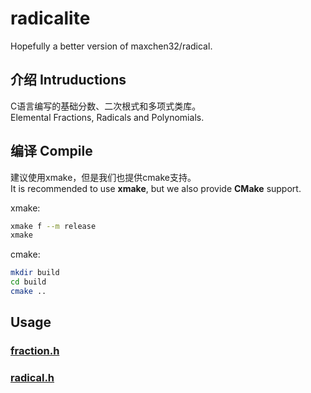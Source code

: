 # radicalite

Hopefully a better version of maxchen32/radical.

## 介绍 Intruductions

C语言编写的基础分数、二次根式和多项式类库。  
Elemental Fractions, Radicals and Polynomials.

## 编译 Compile

建议使用xmake，但是我们也提供cmake支持。  
It is recommended to use **xmake**, but we also provide **CMake** support.

xmake:  
```bash
xmake f --m release
xmake
```

cmake:
```bash
mkdir build
cd build 
cmake ..
```

## Usage

### [fraction.h](include/fraction.h)

### [radical.h](include/radical.h)